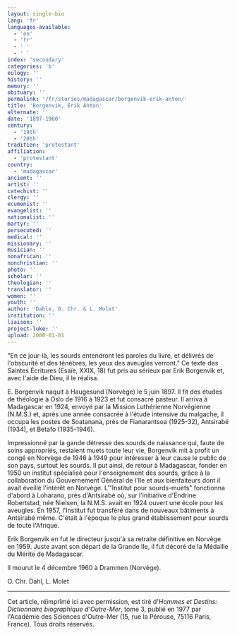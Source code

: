 ```yaml
---
layout: single-bio
lang: 'fr'
languages-available:
  - 'en'
  - 'fr'
  - ' '
  - ' '
index: 'secondary'
categories: 'b'
eulogy: ''
history: ''
memory: ''
obituary: ''
permalink: '/fr/stories/madagascar/borgenvik-erik-anton/'
title: 'Borgenvik, Erik Anton'
alternate: ''
date: '1897-1960'
century:
  - '19th'
  - '20th'
tradition: 'protestant'
affiliation:
  - 'protestant'
country:
  - 'madagascar'
ancient: ''
artist: ''
catechist: ''
clergy: ''
ecumenist: ''
evangelist: ''
nationalist: ''
martyr: ''
persecuted: ''
medical: ''
missionary: ''
musician: ''
nonafrican: ''
nonchristian: ''
photo: ''
scholar: ''
theologian: ''
translator: ''
women: ''
youth: ''
author: 'Dahle, O. Chr. & L. Molet'
institution: ''
liaison: ''
project-luke: ''
upload: 2000-01-01
---
```



"En ce jour-là, les sourds entendront les paroles du livre, et délivrés de l'obscurité et des ténèbres, les yeux des aveugles verront." Ce texte des Saintes Écritures (Esaïe, XXIX, 18) fut pris au sérieux par Erik Borgenvik et, avec l'aide de Dieu, il le réalisa.

E. Borgenvik naquit à Haugesund (Norvège) le 5 juin 1897. Il fit des études de théologie à Oslo de 1916 à 1923 et fut consacré pasteur. Il arriva à Madagascar en 1924, envoyé par la Mission Luthérienne Norvégienne (N.M.S.) et, après une année consacrée à l'étude intensive du malgache, il occupa les postes de Soatanana, près de Fianarantsoa (1925-32), Antsirabé (1934), et Betafo (1935-1946).

Impressionné par la gande détresse des sourds de naissance qui, faute de soins appropriés, restaient muets toute leur vie, Borgenvik mit à profit un congé en Norvège de 1946 à 1949 pour intéresser à leur cause le public de son pays, surtout les sourds. Il put ainsi, de retour à Madagascar, fonder en 1950 un institut spécialisé pour l'enseignement des sourds, grâce à la collaboration du Gouvernement Général de l'Ile et aux bienfaiteurs dont il avait éveillé l'intérêt en Norvège. L'"Institut pour sourds-muets" fonctionna d'abord à Loharano, près d'Antsirabé où, sur l'initiative d'Endrine Robertstad, née Nielsen, la N.M.S. avait en 1924 ouvert une école pour les aveugles. En 1957, l'Institut fut transféré dans de nouveaux bâtiments à Antsirabé même. C'était à l'époque le plus grand établissement pour sourds de toute l'Afrique.

Erik Borgenvik en fut le directeur jusqu'à sa retraite définitive en Norvège en 1959. Juste avant son départ de la Grande Ile, il fut décoré de la Médaille du Mérite de Madagascar.

Il mourut le 4 décembre 1960 à Drammen (Norvège).

O. Chr. Dahl, L. Molet

---

Cet article, réimprîmé ici avec permission, est tiré d'*Hommes et Destins: Dictionnaire biographique d'Outre-Mer*, tome 3, publié en 1977 par l'Académie des Sciences d'Outre-Mer (15, rue la Pérouse, 75116 Paris, France). Tous droits réservés.